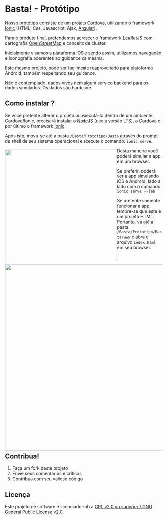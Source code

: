 Basta! - Protótipo
==================

Nosso protótipo consiste de um projeto [Cordova][cordova], utilizando o framework [Ionic][ionic] (HTML, Css, Javascript, Ajax, [Angular][angular]).

Para o produto final, pretendemos acrescer o framework [LeafletJS][leafletjs] com cartografia [OpenStreetMap][openstreetmap] e conceito de cluster.

Inicialmente visamos a plataforma iOS e sendo assim, utilizamos navegação e iconografia aderentes ao guidance da mesma.

Este mesmo projeto, pode ser facilmente reaproveitado para plataforma Android, também respeitando seu guidance.

Não é contemplado, dados vivos nem algum serviço backend para os dados simulados. Os dados são hardcode.


## Como instalar ?

Se você pretente alterar o projeto ou executá-lo dentro de um ambiente Cordova/Ionic, precisará instalar o [NodeJS][nodejs] (use a versão LTS), o [Cordova][cordova] e por último o framework [Ionic][ionic]. 

Após isto, mova-se até a pasta `/Basta/Prototipo/Basta` através do prompt de shell de seu sistema operacional e execute o comando: `ionic serve`.

<img width="360px" align="left" hspace="0" vspace="5" src="https://raw.githubusercontent.com/h2atecnologia/Basta/master/Prototipo/Instrucoes/ionic_ou_html.png">

Desta maneira você poderá simular a app em um browser.

Se preferir, poderá ver a app simulando iOS e Android, lado a lado com o comando: `ionic serve --lab`

<img width="600px" align="left" hspace="0" vspace="5" src="https://raw.githubusercontent.com/h2atecnologia/Basta/master/Prototipo/Instrucoes/ionic_lado_a_lado.png">

Se pretente somente funcionar a app, lembre-se que este é um projeto HTML. Portanto, vá até a pasta `/Basta/Prototipo/Basta/www` e abra o arquivo `index.html` em seu browser.


## Contribua!

1. Faça um fork deste projeto
2. Envie seus comentários e críticas
3. Contribua com seu valioso código


## Licença

Este projeto de software é licenciado sob a [GPL v2.0 ou superior / GNU General Public License v2.0][gpl-2.0].

[cordova]: https://cordova.apache.org
[ionic]: http://ionicframework.com/
[angular]: https://angularjs.org/
[leafletjs]: http://leafletjs.com/
[openstreetmap]: http://www.openstreetmap.org/copyright
[nodejs]: https://nodejs.org/en/
[gpl-2.0]: https://opensource.org/licenses/GPL-2.0
